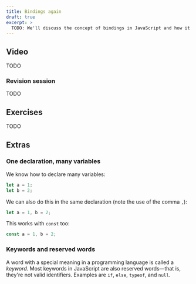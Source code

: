 ```yaml
---
title: Bindings again
draft: true
excerpt: >
  TODO: We'll discuss the concept of bindings in JavaScript and how it relates to variables and objects.
---
```


## Video

TODO

### Revision session

TODO

## Exercises

TODO

## Extras

### One declaration, many variables

We know how to declare many variables:

```js
let a = 1;
let b = 2;
```

We can also do this in the same declaration (note the use of the comma `,`):

```js
let a = 1, b = 2;
```

This works with `const` too:

```js
const a = 1, b = 2;
```

### Keywords and reserved words

A word with a special meaning in a programming language is called a <i>keyword</i>. Most keywords in JavaScript are also reserved words&mdash;that is, they're not valid identifiers. Examples are `if`, `else`, `typeof`, and `null`.
